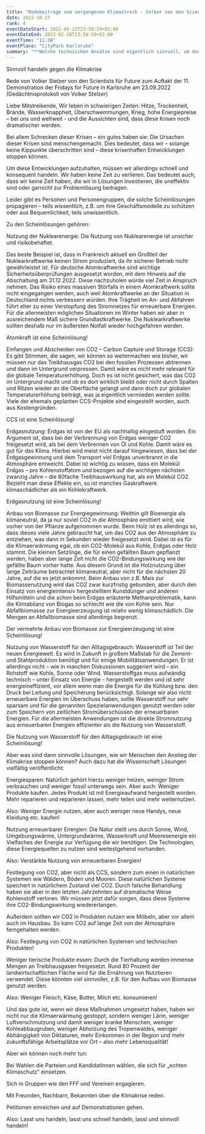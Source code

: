 ```yaml
---
title: "Redebeiträge vom vergangenen Klimastreik - Volker von den Scientists"
date: 2022-10-27
rank: 4
eventDateStart: 2022-09-23T23:59:59+02:00
eventDateEnd: 2023-02-28T23:59:59+02:00
eventTime: "11:30"
eventPlace: "CityPark Karlsruhe"
summary: "**Welche technischen Ansätze sind eigentlich sinnvoll, um den Klimawandel zu bekämpfen - und über welche braucht man gar nicht weiter reden? Darüber sprach Volker von den Scientists For Future Karlsruhe.**"
---
```



Sinnvoll handeln gegen die Klimakrise

Rede von Volker Stelzer von den Scientists für Future zum Auftakt der 11. Demonstration der
Fridays for Future in Karlsruhe am 23.09.2022 (Gedächtnisprotokoll von Volker Stelzer)

Liebe Mitstreikende,
Wir leben in schwierigen Zeiten: Hitze, Trockenheit, Brände, Wasserknappheit, Überschwemmungen, Krieg, hohe Energiepreise – bei uns und weltweit - und die Aussichten sind, dass diese
Krisen noch dramatischer werden.

Bei allem Schrecken dieser Krisen – ein gutes haben sie: Die Ursachen dieser Krisen sind menschengemacht. Dies bedeutet, dass wir – solange keine Kippunkte überschritten sind – diese krisenhaften Entwicklungen stoppen können.

Um diese Entwicklungen aufzuhalten, müssen wir allerdings schnell und konsequent handeln. Wir
haben keine Zeit zu verlieren. Das bedeutet auch, dass wir keine Zeit haben, die wir in Lösungen
investieren, die uneffektiv sind oder garnicht zur Problemlösung beitragen.

Leider gibt es Personen und Personengruppen, die solche Scheinlösungen propagieren – teils wissentlich, z.B. um ihre Geschäftsmodelle zu schützen oder aus Bequemlichkeit, teils unwissentlich.

Zu den Scheinlösungen gehören:

Nutzung der Nuklearenergie: Die Nutzung von Nuklearenergie ist unsicher und risikobehaftet.

Das beste Beispiel ist, dass in Frankreich aktuell ein Großteil der Nuklearkraftwerke keinen Strom
produziert, da ihr sicherer Betrieb nicht gewährleistet ist. Für deutsche Atomkraftwerke sind wichtige Sicherheitsüberprüfungen ausgesetzt worden, mit dem Hinweis auf die Abschaltung am
31.12.2022. Diese nachzuholen würde viel Zeit in Anspruch nehmen. Das Risiko eines massiven
Störfalls in einem Atomkraftwerk sollte nicht eingegangen werden, auch weil Atomkraftwerke an
der Situation in Deutschland nichts verbessern würden. Ihre Trägheit im An- und Abfahren führt
eher zu einer Verstopfung des Stromnetzes für erneuerbare Energien. Für die allermeisten möglichen Situationen im Winter haben wir aber in ausreichendem Maß sichere Grundlastkraftwerke. Die
Nuklearkraftwerke sollten deshalb nur im äußersten Notfall wieder hochgefahren werden.

Atomkraft ist eine Scheinlösung!

Einfangen und Abscheiden von CO2 – Carbon Capture und Storage (CCS): Es gibt Stimmen, die
sagen, wir können so weitermachen wie bisher, wir müssen nur das Treibhausgas CO2 bei den fossilen Prozessen abtrennen und dann im Untergrund verpressen. Damit wäre es nicht mehr relevant für
die globale Temperaturerhöhung. Doch es ist nicht gesichert, was das CO2 im Untergrund macht
und ob es dort wirklich bleibt oder nicht durch Spalten und Ritzen wieder an die Oberfläche gelangt
und dann doch zur globalen Temperaturerhöhung beiträgt, was ja eigentlich vermieden werden sollte. Viele der ehemals geplanten CCS-Projekte sind eingestellt worden, auch aus Kostengründen.

CCS ist eine Scheinlösung!

Erdgasnutzung: Erdgas ist von der EU als nachhaltig eingestuft worden. Ein Argument ist, dass
bei der Verbrennung von Erdgas weniger CO2 freigesetzt wird, als bei dem Verbrennen von Öl und
Kohle. Damit wäre es gut für das Klima. Hierbei wird meist nicht darauf hingewiesen, dass bei der
Erdgasgewinnung und dem Transport viel Erdgas unverbrannt in die Atmosphäre entweicht. Dabei
ist wichtig zu wissen, dass ein Molekül Erdgas – pro Kohlenstoffatom und bezogen auf die wichtigen nächsten zwanzig Jahre – die 80fache Treibhauswirkung hat, als ein Molekül CO2. Bezieht man
diese Effekte ein, so ist manches Gaskraftwerk klimaschädlicher als ein Kohlekraftwerk.

Erdgasnutzung ist eine Scheinlösung!

Anbau von Biomasse zur Energiegewinnung: Weithin gilt Bioenergie als klimaneutral, da ja nur
soviel CO2 in die Atmosphäre emittiert wird, wie vorher von der Pflanze aufgenommen wurde.
Beim Holz ist es allerdings so, dass dieses viele Jahre gebraucht hat, um das CO2 aus der Atmosphäre zu entziehen, was dann in Sekunden wieder freigesetzt wird. Dabei ist es für die Klimaerwärmung egal, ob ein CO2-Molekül aus Kohle, Erdgas oder Holz stammt. Die kleinen Setzlinge, die
für einen gefällten Baum gepflanzt werden, haben aber lange Zeit nicht die CO2-Bindungswirkung
wie der gefällte Baum vorher hatte. Aus diesem Grund ist die Holznutzung über lange Zeiträume
betrachtet klimaneutral, aber nicht für die nächsten 20 Jahre, auf die es jetzt ankommt. Beim Anbau
von z.B. Mais zur Biomassenutzung wird das CO2 zwar kurzfristig gebunden, aber durch den Einsatz von energieintensiv hergestelltem Kunstdünger und anderen Hilfsmitteln und die schon beim
Erdgas erläuterte Methanproblematik, kann die Klimabilanz von Biogas so schlecht wie die von
Kohle sein. Nur Abfallbiomasse zur Energieerzeugung ist relativ wenig klimaschädlich. Die Mengen an Abfallbiomasse sind allerdings begrenzt.

Der vermehrte Anbau von Biomasse zur Energieerzeugung ist eine Scheinlösung!

Nutzung von Wasserstoff für den Alltagsgebrauch: Wasserstoff ist Teil der neuen Energiewelt.
Es wird in Zukunft in großem Maßstab für die Zement- und Stahlproduktion benötigt und für einige
Mobilitätsanwendungen. Er ist allerdings nicht – wie in manchen Diskussionen suggeriert wird –
ein Rohstoff wie Kohle, Sonne oder Wind. Wasserstoffgas muss aufwändig technisch – unter Einsatz von Energie – hergestellt werden und ist sehr energieineffizient, vor allem wenn man die Energie für die Kühlung bzw. den Druck bei Leitung und Speicherung berücksichtigt. Solange wir also
nicht erneuerbare Energien im Überschuss haben, sollte Wasserstoff nur sehr sparsam und für die
genannten Spezielanwendungen genutzt werden oder zum Speichern von zeitlichen Stromüberschüssen der erneuerbaren Energien. Für die allermeisten Anwendungen ist die direkte Stromnutzung aus erneuerbaren Energien effizienter als die Nutzung von Wasserstoff.

Die Nutzung von Wasserstoff für den Alltagsgebrauch ist eine Scheinlösung!

Aber was sind dann sinnvolle Lösungen, wie wir Menschen den Anstieg der Klimakrise stoppen
können? Auch dazu hat die Wissenschaft Lösungen vielfältig veröffentlicht:

Energiesparen: Natürlich gehört hierzu weniger heizen, weniger Strom verbrauchen und weniger
fossil unterwegs sein. Aber auch: Weniger Produkte kaufen. Jedes Produkt ist mit Energieaufwand
hergestellt worden. Mehr reparieren und reparieren lassen, mehr teilen und mehr weiternutzen.

Also: Weniger Energie nutzen, aber auch weniger neue Handys, neue Kleidung etc. kaufen!

Nutzung erneuerbarer Energien: Die Natur stellt uns durch Sonne, Wind, Umgebungswärme,
Untergrundwärme, Wasserkraft und Meeresenergie ein Vielfaches der Energie zur Verfügung die
wir benötigen. Die Technologien, diese Energiequellen zu nutzen sind weitestgehend vorhanden.

Also: Verstärkte Nutzung von erneuerbaren Energien!

Festlegung von CO2, aber nicht als CCS, sondern zum einen in natürlichen Systemen wie Wäldern,
Böden und Mooren. Diese natürlichen Systeme speichert in natürlichem Zustand viel CO2. Durch
falsche Behandlung haben sie aber in den letzten Jahrzehnten auf dramatische Weise Kohlenstoff
verloren. Wir müssen jetzt dafür sorgen, dass diese Systeme ihre CO2-Bindungswirkung wiedererlangen.

Außerdem sollten wir CO2 in Produkten nutzen wie Möbeln, aber vor allem auch im Hausbau. So
kann CO2 auf lange Zeit von der Atmosphäre ferngehalten werden.

Also: Festlegung von CO2 in natürlichen Systemen und technischen Produkten!

Weniger tierische Produkte essen: Durch die Tierhaltung werden immense Mengen an Treibhausgasen freigesetzt. Rund 80 Prozent der landwirtschaftlichen Fläche wird für die Ernährung von
Nutztieren verwendet. Diese könnten viel sinnvoller, z.B. für den Aufbau von Biomasse genutzt
werden.

Also: Weniger Fleisch, Käse, Butter, Milch etc. konsumieren!

Und das gute ist, wenn wir diese Maßnahmen umgesetzt haben, haben wir nicht nur die Klimaerwärmung gestoppt, sondern weniger Lärm, weniger Luftverschmutzung und damit weniger
kranke Menschen, weniger Kohleabbaugruben, weniger Abholzung des Tropenwaldes, weniger Abhängigkeit von Diktaturen, mehr Einkommen in der Region und mehr zukunftsfähige
Arbeitsplätze vor Ort – also mehr Lebensqualität!

Aber wir können noch mehr tun:

Bei Wahlen die Parteien und KandidatInnen wählen, die sich für „echten Klimaschutz“ einsetzen.

Sich in Gruppen wie den FFF und Vereinen engagieren.

Mit Freunden, Nachbarn, Bekannten über die Klimakrise reden.

Petitionen einreichen und auf Demonstrationen gehen.

Also: Lasst uns handeln, lasst uns schnell handeln, lasst und sinnvoll handeln!
